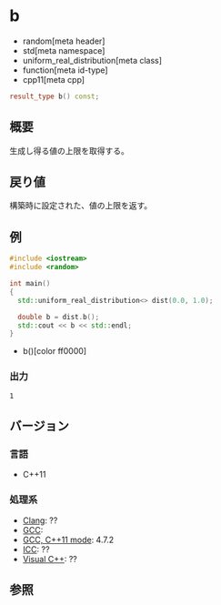 # b
* random[meta header]
* std[meta namespace]
* uniform_real_distribution[meta class]
* function[meta id-type]
* cpp11[meta cpp]

```cpp
result_type b() const;
```

## 概要
生成し得る値の上限を取得する。


## 戻り値
構築時に設定された、値の上限を返す。


## 例
```cpp example
#include <iostream>
#include <random>

int main()
{
  std::uniform_real_distribution<> dist(0.0, 1.0);

  double b = dist.b();
  std::cout << b << std::endl;
}
```
* b()[color ff0000]

### 出力
```
1
```

## バージョン
### 言語
- C++11

### 処理系
- [Clang](/implementation.md#clang): ??
- [GCC](/implementation.md#gcc): 
- [GCC, C++11 mode](/implementation.md#gcc): 4.7.2
- [ICC](/implementation.md#icc): ??
- [Visual C++](/implementation.md#visual_cpp): ??


## 参照


